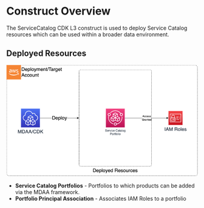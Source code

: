 # Construct Overview

The ServiceCatalog CDK L3 construct is used to deploy Service Catalog resources which can be used within a broader data environment.

## Deployed Resources

![ServiceCatalog](docs/ServiceCatalog.png)

* **Service Catalog Portfolios** - Portfolios to which products can be added via the MDAA framework.
* **Portfolio Principal Association** - Associates IAM Roles to a portfolio
